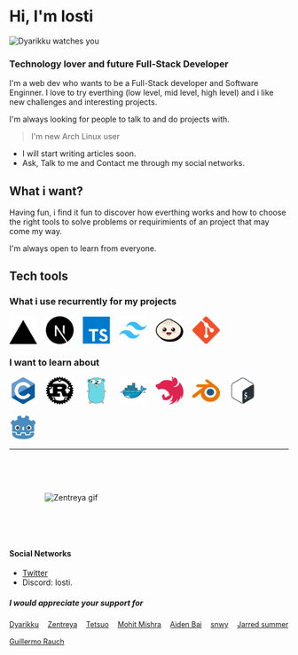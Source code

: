 # Hi, I'm losti

![Dyarikku watches you](./dyarikku.gif)

### Technology lover and future Full-Stack Developer

I'm a web dev who wants to be a Full-Stack developer and Software Enginner. I love to try everthing (low level, mid level, high level) and i like new challenges and interesting projects.

I'm always looking for people to talk to and do projects with.

> I'm new Arch Linux user

- I will start writing articles soon.
- Ask, Talk to me and Contact me through my social networks.

## What i want?

Having fun, i find it fun to discover how everthing works and how to choose the right tools to solve problems or requirimients of an project that may come my way.

I'm always open to learn from everyone.

## Tech tools

### What i use recurrently for my projects

<div style="display: flex; flex-wrap: wrap; gap: 1rem;">
    <img style="width: 50px; height: 50px;" src="./Vercel.svg" alt="Vercel icon" />
    <img style="width: 50px; height: 50px;" src="./Next.js.svg" alt="Next.js icon" />
    <img style="width: 50px; height: 50px;" src="./TypeScript.svg" alt="TypeScript icon" />
    <img style="width: 50px; height: 50px;" src="./tailwind-css.svg" alt="Tailwind Css icon" />
    <img style="width: 50px; height: 50px;" src="./Bun.svg" alt="Bun icon" />
    <img style="width: 50px; height: 50px;" src="./Git.svg" alt="Git icon" />
</div>

### I want to learn about

<div style="display: flex; flex-wrap: wrap; gap: 1rem;">
    <img style="width: 50px; height: 50px;" src="./C.svg" alt="C icon" />
    <img style="width: 50px; height: 50px;" src="./rust.svg" alt="rust icon" />
    <img style="width: 50px; height: 50px;" src="./Go.svg" alt="Go icon" />
    <img style="width: 50px; height: 50px;" src="./Docker.svg" alt="Docker icon" />
    <img style="width: 50px; height: 50px;" src="./Nest.js.svg" alt="Nest.js icon" />
    <img style="width: 50px; height: 50px;" src="./Blender.svg" alt="Blender icon" />
    <img style="width: 50px; height: 50px;" src="./Bash.svg" alt="Bash Script icon" />
    <img style="width: 50px; height: 50px;" src="./Godot-Engine.svg" alt="Godot Engine icon" />
</div>

---

<img style="display: block; margin: 0 auto; padding: 64px;" src="./zentreya.gif" alt="Zentreya gif" />

#### Social Networks

- [Twitter](https://x.com/Lost_K78)
- Discord: losti.

##### I would appreciate your support for

<div style="display: flex; flex-wrap: wrap; gap: 1rem; font-size: 0.8rem;">
<a href="https://x.com/dyarikku" target="_blank" rel="noreferrer noopener">
    Dyarikku
</a>
<a href="https://x.com/zentreya" target="_blank" rel="noreferrer noopener">
    Zentreya
</a>
<a href="https://x.com/7etsuo" target="_blank" rel="noreferrer noopener">
    Tetsuo
</a>
<a href="https://x.com/chessMan786" target="_blank" rel="noreferrer noopener">
    Mohit Mishra
</a>
<a href="https://x.com/aidenybai" target="_blank" rel="noreferrer noopener">
    Aiden Bai
</a>
<a href="https://x.com/snwy" target="_blank" rel="noreferrer noopener">
    snwy
</a>
<a href="https://x.com/jarredsummer" target="_blank" rel="noreferrer noopener">
    Jarred summer
</a>
<a href="https://x.com/rauchg" target="_blank" rel="noreferrer noopener">
    Guillermo Rauch
</a>
</div>
